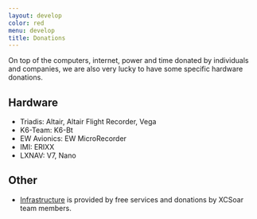 ```yaml
---
layout: develop
color: red
menu: develop
title: Donations
---
```

On top of the computers, internet, power and time donated by individuals and 
companies, we are also very lucky to have some specific hardware donations.

## Hardware

- Triadis: Altair, Altair Flight Recorder, Vega
- K6-Team: K6-Bt
- EW Avionics: EW MicroRecorder
- IMI: ERIXX
- LXNAV: V7, Nano

## Other

- [Infrastructure](/develop/infrastructure.html) is provided by free services 
and donations by XCSoar team members.